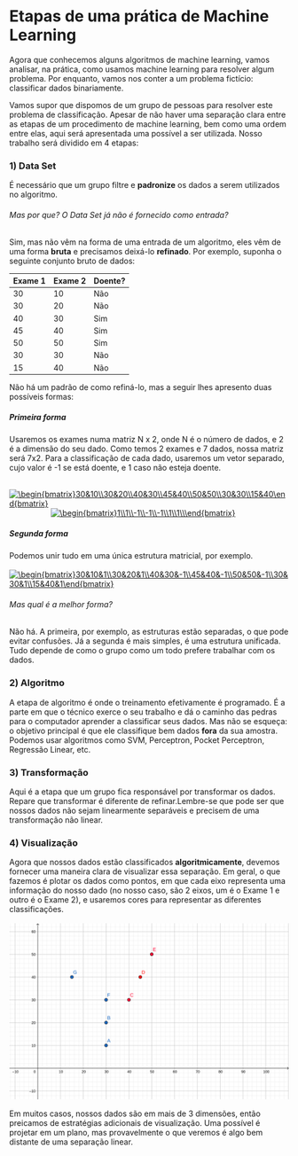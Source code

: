 # Etapas de uma prática de Machine Learning

Agora que conhecemos alguns algoritmos de machine learning, vamos analisar, na prática, como usamos machine learning para resolver algum problema. Por enquanto, vamos nos conter a um problema fictício: classificar dados binariamente.

Vamos supor que dispomos de um grupo de pessoas para resolver este problema de classificação. Apesar de não haver uma separação clara entre as etapas de um procedimento de machine learning, bem como uma ordem entre elas, aqui será apresentada uma possível a ser utilizada. Nosso trabalho será dividido em 4 etapas:

### 1) Data Set
  É necessário que um grupo filtre e **padronize**
os dados a serem utilizados no algoritmo.

###### Mas por que? O Data Set já não é fornecido como entrada?
Sim, mas não vêm na forma de uma entrada de um algoritmo, eles vêm de uma forma **bruta** e precisamos deixá-lo **refinado**. Por exemplo, suponha o seguinte conjunto bruto de dados:

|Exame 1| Exame 2| Doente? |
|-------|-------|---------|
| 30    | 10    | Não     |   
| 30    | 20    | Não     |   
| 40    | 30    | Sim     |
| 45    | 40    | Sim     |
| 50    | 50    | Sim     |
| 30    | 30    | Não     |
| 15    | 40    | Não     |

Não há um padrão de como refiná-lo, mas a seguir lhes apresento duas possíveis formas:
<br>
##### Primeira forma

Usaremos os exames numa matriz N x 2, onde N é o número de dados, e 2 é a dimensão do seu dado. Como temos 2 exames e 7 dados, nossa matriz será 7x2. Para a classificação de cada dado, usaremos um vetor separado, cujo valor é -1 se está doente, e 1 caso não esteja doente.
<br>

&nbsp;&nbsp;&nbsp;&nbsp;&nbsp;&nbsp;
<a href="https://www.codecogs.com/eqnedit.php?latex=\begin{bmatrix}30&10\\30&20\\40&30\\45&40\\50&50\\30&30\\15&40\end{bmatrix}" target="_blank"><img src="https://latex.codecogs.com/gif.latex?\begin{bmatrix}30&10\\30&20\\40&30\\45&40\\50&50\\30&30\\15&40\end{bmatrix}" title="\begin{bmatrix}30&10\\30&20\\40&30\\45&40\\50&50\\30&30\\15&40\end{bmatrix}" /></a></a>
&nbsp;&nbsp;&nbsp;&nbsp;&nbsp;&nbsp;&nbsp;&nbsp;&nbsp;&nbsp;&nbsp;&nbsp;&nbsp;&nbsp;&nbsp;&nbsp;&nbsp;&nbsp;
<a href="https://www.codecogs.com/eqnedit.php?latex=\begin{bmatrix}1\\1\\-1\\-1\\-1\\1\\1\\\end{bmatrix}" target="_blank"><img src="https://latex.codecogs.com/gif.latex?\begin{bmatrix}1\\1\\-1\\-1\\-1\\1\\1\\\end{bmatrix}" title="\begin{bmatrix}1\\1\\-1\\-1\\-1\\1\\1\\\end{bmatrix}" /></a>

##### Segunda forma

Podemos unir tudo em uma única estrutura matricial, por exemplo.
<br>
&nbsp;&nbsp;&nbsp;&nbsp;&nbsp;&nbsp;&nbsp;&nbsp;&nbsp;&nbsp;&nbsp;&nbsp;&nbsp;&nbsp;&nbsp;&nbsp;&nbsp;&nbsp;
<a href="https://www.codecogs.com/eqnedit.php?latex=\begin{bmatrix}30&10&1\\30&20&1\\40&30&-1\\45&40&-1\\50&50&-1\\30&30&1\\15&40&1\end{bmatrix}" target="_blank"><img src="https://latex.codecogs.com/gif.latex?\begin{bmatrix}30&10&1\\30&20&1\\40&30&-1\\45&40&-1\\50&50&-1\\30&30&1\\15&40&1\end{bmatrix}" title="\begin{bmatrix}30&10&1\\30&20&1\\40&30&-1\\45&40&-1\\50&50&-1\\30&30&1\\15&40&1\end{bmatrix}" /></a>

###### Mas qual é a melhor forma?

Não há. A primeira, por exemplo, as estruturas estão separadas, o que pode evitar confusões. Já a segunda é mais simples, é uma estrutura unificada. Tudo depende de como o grupo como um todo prefere trabalhar com os dados.

### 2) Algoritmo

A etapa de algoritmo é onde o treinamento efetivamente é programado. É a parte em que o técnico exerce o seu trabalho e dá o caminho das pedras para o computador aprender a classificar seus dados. Mas não se esqueça: o objetivo principal é que ele classifique bem dados **fora** da sua amostra. Podemos usar algoritmos como SVM, Perceptron, Pocket Perceptron, Regressão Linear, etc.

### 3) Transformação

Aqui é a etapa que um grupo fica responsável por transformar os dados. Repare que transformar é diferente de refinar.Lembre-se que pode ser que nossos dados não sejam linearmente separáveis e precisem de uma transformação não linear.

### 4) Visualização

Agora que nossos dados estão classificados **algoritmicamente**, devemos fornecer uma maneira clara de visualizar essa separação. Em geral, o que fazemos é plotar os dados como pontos, em que cada eixo representa uma informação do nosso dado (no nosso caso, são 2 eixos, um é o Exame 1 e outro é o Exame 2), e usaremos cores para representar as diferentes classificações. <br><br>
![](./img/plot1.png)

Em muitos casos, nossos dados são em mais de 3 dimensões, então preicamos de estratégias adicionais de visualização. Uma possível é projetar em um plano, mas provavelmente o que veremos é algo bem distante de uma separação linear.

